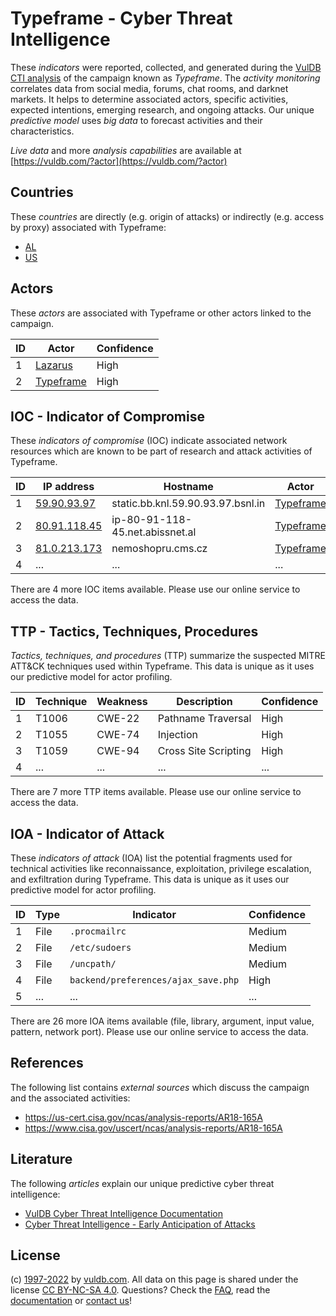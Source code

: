 # Typeframe - Cyber Threat Intelligence

These _indicators_ were reported, collected, and generated during the [VulDB CTI analysis](https://vuldb.com/?kb.cti) of the campaign known as _Typeframe_. The _activity monitoring_ correlates data from social media, forums, chat rooms, and darknet markets. It helps to determine associated actors, specific activities, expected intentions, emerging research, and ongoing attacks. Our unique _predictive model_ uses _big data_ to forecast activities and their characteristics.

_Live data_ and more _analysis capabilities_ are available at [https://vuldb.com/?actor](https://vuldb.com/?actor)

## Countries

These _countries_ are directly (e.g. origin of attacks) or indirectly (e.g. access by proxy) associated with Typeframe:

* [AL](https://vuldb.com/?country.al)
* [US](https://vuldb.com/?country.us)

## Actors

These _actors_ are associated with Typeframe or other actors linked to the campaign.

ID | Actor | Confidence
-- | ----- | ----------
1 | [Lazarus](https://vuldb.com/?actor.lazarus) | High
2 | [Typeframe](https://vuldb.com/?actor.typeframe) | High

## IOC - Indicator of Compromise

These _indicators of compromise_ (IOC) indicate associated network resources which are known to be part of research and attack activities of Typeframe.

ID | IP address | Hostname | Actor | Confidence
-- | ---------- | -------- | ----- | ----------
1 | [59.90.93.97](https://vuldb.com/?ip.59.90.93.97) | static.bb.knl.59.90.93.97.bsnl.in | [Typeframe](https://vuldb.com/?actor.typeframe) | High
2 | [80.91.118.45](https://vuldb.com/?ip.80.91.118.45) | ip-80-91-118-45.net.abissnet.al | [Typeframe](https://vuldb.com/?actor.typeframe) | High
3 | [81.0.213.173](https://vuldb.com/?ip.81.0.213.173) | nemoshopru.cms.cz | [Typeframe](https://vuldb.com/?actor.typeframe) | High
4 | ... | ... | ... | ...

There are 4 more IOC items available. Please use our online service to access the data.

## TTP - Tactics, Techniques, Procedures

_Tactics, techniques, and procedures_ (TTP) summarize the suspected MITRE ATT&CK techniques used within Typeframe. This data is unique as it uses our predictive model for actor profiling.

ID | Technique | Weakness | Description | Confidence
-- | --------- | -------- | ----------- | ----------
1 | T1006 | CWE-22 | Pathname Traversal | High
2 | T1055 | CWE-74 | Injection | High
3 | T1059 | CWE-94 | Cross Site Scripting | High
4 | ... | ... | ... | ...

There are 7 more TTP items available. Please use our online service to access the data.

## IOA - Indicator of Attack

These _indicators of attack_ (IOA) list the potential fragments used for technical activities like reconnaissance, exploitation, privilege escalation, and exfiltration during Typeframe. This data is unique as it uses our predictive model for actor profiling.

ID | Type | Indicator | Confidence
-- | ---- | --------- | ----------
1 | File | `.procmailrc` | Medium
2 | File | `/etc/sudoers` | Medium
3 | File | `/uncpath/` | Medium
4 | File | `backend/preferences/ajax_save.php` | High
5 | ... | ... | ...

There are 26 more IOA items available (file, library, argument, input value, pattern, network port). Please use our online service to access the data.

## References

The following list contains _external sources_ which discuss the campaign and the associated activities:

* https://us-cert.cisa.gov/ncas/analysis-reports/AR18-165A
* https://www.cisa.gov/uscert/ncas/analysis-reports/AR18-165A

## Literature

The following _articles_ explain our unique predictive cyber threat intelligence:

* [VulDB Cyber Threat Intelligence Documentation](https://vuldb.com/?kb.cti)
* [Cyber Threat Intelligence - Early Anticipation of Attacks](https://www.scip.ch/en/?labs.20201022)

## License

(c) [1997-2022](https://vuldb.com/?kb.changelog) by [vuldb.com](https://vuldb.com/?kb.about). All data on this page is shared under the license [CC BY-NC-SA 4.0](https://creativecommons.org/licenses/by-nc-sa/4.0/). Questions? Check the [FAQ](https://vuldb.com/?kb.faq), read the [documentation](https://vuldb.com/?kb) or [contact us](https://vuldb.com/?contact)!
